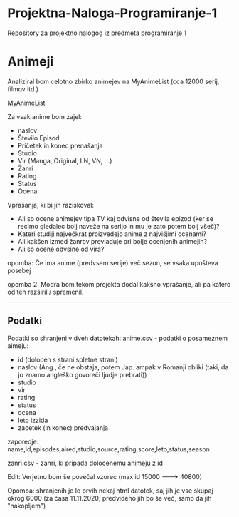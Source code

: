 # Projektna-Naloga-Programiranje-1
Repository za projektno nalogog iz predmeta programiranje 1

Animeji
==================

Analiziral bom celotno zbirko animejev na MyAnimeList (cca 12000 serij, filmov itd.)

[MyAnimeList](https://myanimelist.net/)

Za vsak anime bom zajel:
- naslov 
- Število Episod
- Pričetek in konec prenašanja
- Studio
- Vir (Manga, Original, LN, VN, ...)
- Žanri
- Rating 
- Status
- Ocena


Vprašanja, ki bi jih raziskoval:
- Ali so ocene animejev tipa TV kaj odvisne od števila epizod (ker se recimo gledalec bolj naveže na serijo in mu je zato potem bolj všeč)?
- Kateri studiji največkrat proizvedejo anime z najvišjimi ocenami?
- Ali kakšen izmed žanrov prevladuje pri bolje ocenjenih animejih?
- Ali so ocene odvsine od vira?

opomba: Če ima anime (predvsem serije) več sezon, se vsaka upošteva posebej 

opomba 2: Modra bom tekom projekta dodal kakšno vprašanje, ali pa katero od teh razširil / spremenil.
_____________________________________________________________________________________________

## Podatki

Podatki so shranjeni v dveh datotekah: 
anime.csv - podatki o posameznem aimeju:
- id (dolocen s strani spletne strani)
- naslov (Ang., če ne obstaja, potem Jap. ampak v Romanji obliki (taki, da jo znamo angleško govoreči ljudje prebrati))
- studio
- vir
- rating
- status
- ocena
- leto izzida
- zacetek (in konec) predvajanja

zaporedje: name,id,episodes,aired,studio,source,rating,score,leto,status,season

zanri.csv - zanri, ki pripada dolocenemu animeju z id

Edit: Verjetno bom še povečal vzorec (max id 15000 ---> 40800)

Opomba: shranjenih je le prvih nekaj html datotek, saj jih je vse skupaj okrog 6000 (za časa 11.11.2020; predvideno jih bo še več, samo da jih "nakopljem")

